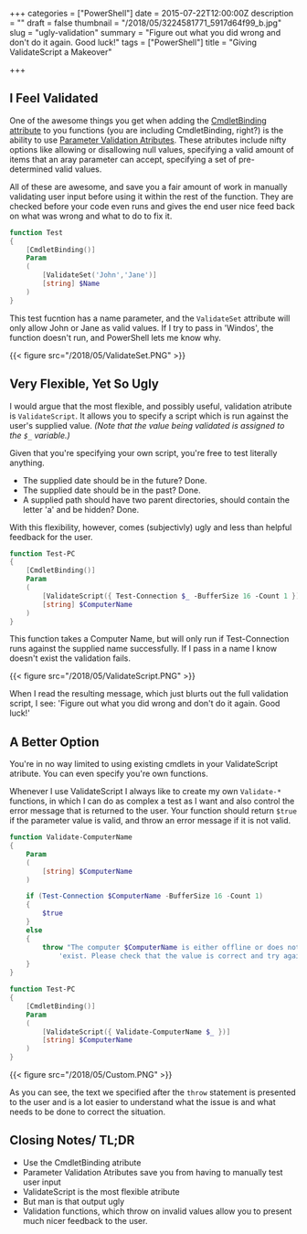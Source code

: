 +++
categories = ["PowerShell"]
date = 2015-07-22T12:00:00Z
description = ""
draft = false
thumbnail = "/2018/05/3224581771_5917d64f99_b.jpg"
slug = "ugly-validation"
summary = "Figure out what you did wrong and don't do it again. Good luck!"
tags = ["PowerShell"]
title = "Giving ValidateScript a Makeover"

+++


## **I Feel Validated**

One of the awesome things you get when adding the [CmdletBinding attribute](https://technet.microsoft.com/en-us/library/hh847872.aspx) to you functions (you are including CmdletBinding, right?) is the ability to use [Parameter Validation Atributes](https://technet.microsoft.com/en-us/library/Hh847743.aspx). These atributes include nifty options like allowing or disallowing null values, specifying a valid amount of items that an aray parameter can accept, specifying a set of pre-determined valid values.

All of these are awesome, and save you a fair amount of work in manually validating user input before using it within the rest of the function. They are checked before your code even runs and gives the end user nice feed back on what was wrong and what to do to fix it.

```powershell
function Test
{
    [CmdletBinding()]
    Param
    (
        [ValidateSet('John','Jane')]
        [string] $Name
    )
}

```

This test fucntion has a name parameter, and the `ValidateSet` attribute will only allow John or Jane as valid values. If I try to pass in 'Windos', the function doesn't run, and PowerShell lets me know why.

{{< figure src="/2018/05/ValidateSet.PNG" >}}

## **Very Flexible, Yet So Ugly**

I would argue that the most flexible, and possibly useful, validation atribute is `ValidateScript`. It allows you to specify a script which is run against the user's supplied value.  _(Note that the value being validated is assigned to the `$_` variable.)_

Given that you're specifying your own script, you're free to test literally anything.

* The supplied date should be in the future? Done.
* The supplied date should be in the past? Done.
* A supplied path should have two parent directories, should contain the letter 'a' and be hidden? Done.

With this flexibility, however, comes (subjectivly) ugly and less than helpful feedback for the user.

```powershell
function Test-PC
{
    [CmdletBinding()]
    Param
    (
        [ValidateScript({ Test-Connection $_ -BufferSize 16 -Count 1 })]
        [string] $ComputerName
    )
}

```

This function takes a Computer Name, but will only run if Test-Connection runs against the supplied name successfully. If I pass in a name I know doesn't exist the validation fails.

{{< figure src="/2018/05/ValidateScript.PNG" >}}

When I read the resulting message, which just blurts out the full validation script, I see: 'Figure out what you did wrong and don't do it again. Good luck!'

## **A Better Option**

You're in no way limited to using existing cmdlets in your ValidateScript atribute. You can even specify you're own functions.

Whenever I use ValidateScript I always like to create my own `Validate-*` functions, in which I can do as complex a test as I want and also control the error message that is returned to the user. Your function should return `$true` if the parameter value is valid, and throw an error message if it is not valid.

```powershell
function Validate-ComputerName
{
    Param
    (
        [string] $ComputerName
    )

    if (Test-Connection $ComputerName -BufferSize 16 -Count 1)
    {
        $true
    }
    else
    {
        throw "The computer $ComputerName is either offline or does not " +
            'exist. Please check that the value is correct and try again.'
    }
}

function Test-PC
{
    [CmdletBinding()]
    Param
    (
        [ValidateScript({ Validate-ComputerName $_ })]
        [string] $ComputerName
    )
}

```

{{< figure src="/2018/05/Custom.PNG" >}}

As you can see, the text we specified after the `throw` statement is presented to the user and is a lot easier to understand what the issue is and what needs to be done to correct the situation.

## **Closing Notes/ TL;DR**

* Use the CmdletBinding atribute
* Parameter Validation Atributes save you from having to manually test user input
* ValidateScript is the most flexible atribute
* But man is that output ugly
* Validation functions, which throw on invalid values allow you to present much nicer feedback to the user.

